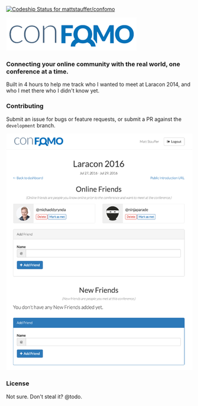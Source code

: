 [ ![Codeship Status for mattstauffer/confomo](https://codeship.com/projects/5f3d86b0-1335-0134-c5b2-1e1a7920036c/status?branch=master)](https://codeship.com/projects/157478)

![ConFOMO Logo](public/assets/img/confomo-logo.png)
### Connecting your online community with the real world, one conference at a time.

Built in 4 hours to help me track who I wanted to meet at Laracon 2014, and who I met there who I didn't know yet.

### Contributing
Submit an issue for bugs or feature requests, or submit a PR against the `development` branch.

![ConFOMO screenshot](public/assets/img/confomo-screenshot.png)

### License

Not sure. Don't steal it? @todo.
